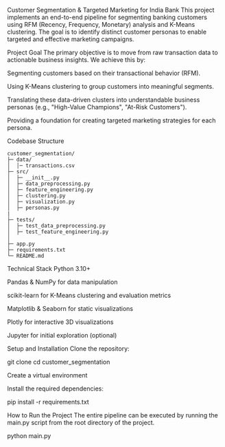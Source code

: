 Customer Segmentation & Targeted Marketing for India Bank
This project implements an end-to-end pipeline for segmenting banking customers using RFM (Recency, Frequency, Monetary) analysis and K-Means clustering. The goal is to identify distinct customer personas to enable targeted and effective marketing campaigns.

Project Goal
The primary objective is to move from raw transaction data to actionable business insights. We achieve this by:

Segmenting customers based on their transactional behavior (RFM).

Using K-Means clustering to group customers into meaningful segments.

Translating these data-driven clusters into understandable business personas (e.g., "High-Value Champions", "At-Risk Customers").

Providing a foundation for creating targeted marketing strategies for each persona.

Codebase Structure

```text
customer_segmentation/
├─ data/
│  │─ transactions.csv       
├─ src/
│  ├─ __init__.py
│  ├─ data_preprocessing.py
│  ├─ feature_engineering.py
│  ├─ clustering.py
│  ├─ visualization.py
│  ├─ personas.py
|
├─ tests/
│  ├─ test_data_preprocessing.py
│  ├─ test_feature_engineering.py
│ 
├─ app.py
├─ requirements.txt
└─ README.md

```

Technical Stack
Python 3.10+

Pandas & NumPy for data manipulation

scikit-learn for K-Means clustering and evaluation metrics

Matplotlib & Seaborn for static visualizations

Plotly for interactive 3D visualizations

Jupyter for initial exploration (optional)

Setup and Installation
Clone the repository:

git clone <repository-url>
cd customer_segmentation

Create a virtual environment

Install the required dependencies:

pip install -r requirements.txt

How to Run the Project
The entire pipeline can be executed by running the main.py script from the root directory of the project.

python main.py



